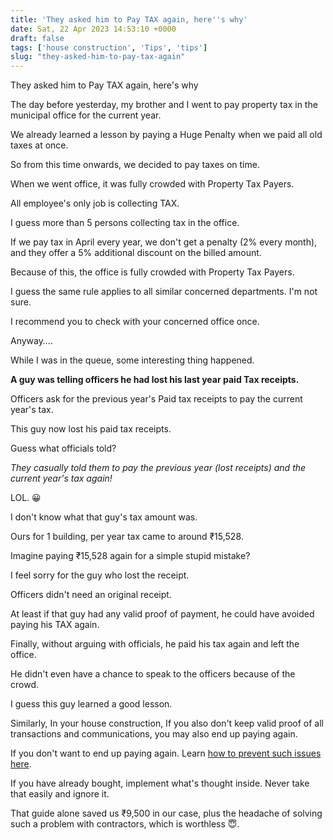 ```yaml
---
title: 'They asked him to Pay TAX again, here''s why'
date: Sat, 22 Apr 2023 14:53:10 +0000
draft: false
tags: ['house construction', 'Tips', 'tips']
slug: "they-asked-him-to-pay-tax-again"
---
```


They asked him to Pay TAX again, here's why   

The day before yesterday, my brother and I went to pay property tax in the municipal office for the current year. 

We already learned a lesson by paying a Huge Penalty when we paid all old taxes at once. 

So from this time onwards, we decided to pay taxes on time. 

When we went office, it was fully crowded with Property Tax Payers. 

All employee's only job is collecting TAX. 

I guess more than 5 persons collecting tax in the office.

If we pay tax in April every year, we don't get a penalty (2% every month), and they offer a 5% additional discount on the billed amount. 

Because of this, the office is fully crowded with Property Tax Payers.

I guess the same rule applies to all similar concerned departments. I'm not sure. 

I recommend you to check with your concerned office once. 

Anyway….

While I was in the queue, some interesting thing happened. 

**A guy was telling officers he had lost his last year paid Tax receipts.** 

Officers ask for the previous year's Paid tax receipts to pay the current year's tax.

This guy now lost his paid tax receipts.

Guess what officials told?

_They casually told them to pay the previous year (lost receipts) and the current year's tax again!_

LOL. 😀

I don't know what that guy's tax amount was. 

Ours for 1 building, per year tax came to around ₹15,528. 

Imagine paying ₹15,528 again for a simple stupid mistake?

I feel sorry for the guy who lost the receipt. 

Officers didn't need an original receipt. 

At least if that guy had any valid proof of payment, he could have avoided paying his TAX again.

Finally, without arguing with officials, he paid his tax again and left the office. 

He didn't even have a chance to speak to the officers because of the crowd. 

I guess this guy learned a good lesson. 

Similarly, In your house construction, If you also don't keep valid proof of all transactions and communications, you may also end up paying again. 

If you don't want to end up paying again. Learn [how to prevent such issues here](https://houseconstructionguide.com/house-construction-tracking-system/). 

If you have already bought, implement what's thought inside. Never take that easily and ignore it. 

That guide alone saved us ₹9,500 in our case, plus the headache of solving such a problem with contractors, which is worthless 😇.